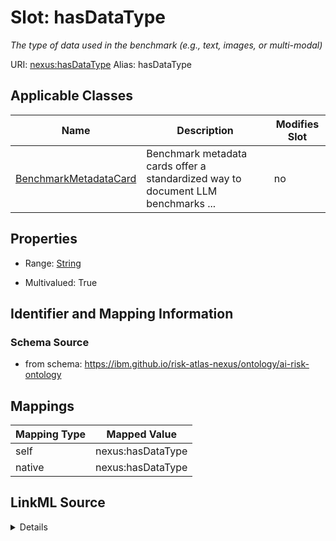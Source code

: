 

# Slot: hasDataType


_The type of data used in the benchmark (e.g., text, images, or multi-modal)_





URI: [nexus:hasDataType](https://ibm.github.io/risk-atlas-nexus/ontology/hasDataType)
Alias: hasDataType

<!-- no inheritance hierarchy -->





## Applicable Classes

| Name | Description | Modifies Slot |
| --- | --- | --- |
| [BenchmarkMetadataCard](BenchmarkMetadataCard.md) | Benchmark metadata cards offer a standardized way to document LLM benchmarks ... |  no  |







## Properties

* Range: [String](String.md)

* Multivalued: True





## Identifier and Mapping Information







### Schema Source


* from schema: https://ibm.github.io/risk-atlas-nexus/ontology/ai-risk-ontology




## Mappings

| Mapping Type | Mapped Value |
| ---  | ---  |
| self | nexus:hasDataType |
| native | nexus:hasDataType |




## LinkML Source

<details>
```yaml
name: hasDataType
description: The type of data used in the benchmark (e.g., text, images, or multi-modal)
from_schema: https://ibm.github.io/risk-atlas-nexus/ontology/ai-risk-ontology
rank: 1000
alias: hasDataType
domain_of:
- BenchmarkMetadataCard
range: string
multivalued: true

```
</details>
